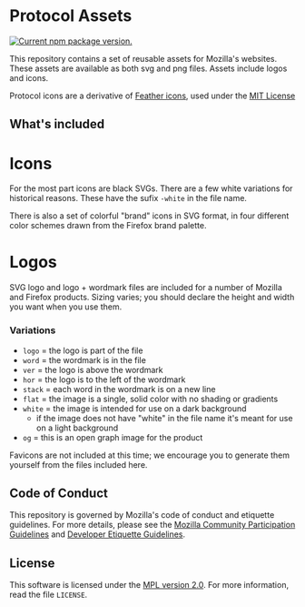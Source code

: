 # Protocol Assets

[![Current npm package version.](https://img.shields.io/npm/v/@mozilla-protocol/assets)](https://www.npmjs.com/package/@mozilla-protocol/assets)

This repository contains a set of reusable assets for Mozilla's websites. These assets are available as both svg and png files. Assets include logos and icons.

Protocol icons are a derivative of [Feather icons](https://feathericons.com/), used under the [MIT License](https://github.com/colebemis/feather/blob/master/LICENSE)


What's included
-----------------

Icons
=====

For the most part icons are black SVGs. There are a few white variations for historical reasons. These have the sufix `-white` in the file name.

There is also a set of colorful "brand" icons in SVG format, in four different color schemes drawn from the Firefox brand palette.

Logos
=====

SVG logo and logo + wordmark files are included for a number of Mozilla and Firefox products. Sizing varies; you should declare the height and width you want when you use them.

### Variations

* `logo` = the logo is part of the file
* `word` = the wordmark is in the file
* `ver` = the logo is above the wordmark
* `hor` = the logo is to the left of the wordmark
* `stack` = each word in the wordmark is on a new line
* `flat` = the image is a single, solid color with no shading or gradients
* `white` = the image is intended for use on a dark background
  * if the image does not have "white" in the file name it's meant for use on a light background
* `og` = this is an open graph image for the product

Favicons are not included at this time; we encourage you to generate them yourself from the files included here.

Code of Conduct
---------------

This repository is governed by Mozilla's code of conduct and etiquette guidelines.
For more details, please see the [Mozilla Community Participation Guidelines][participation]
and [Developer Etiquette Guidelines][etiquette].

[participation]: https://www.mozilla.org/about/governance/policies/participation/
[etiquette]: https://bugzilla.mozilla.org/page.cgi?id=etiquette.html


License
-------

This software is licensed under the [MPL version 2.0][MPL]. For more
information, read the file ``LICENSE``.

[MPL]: https://www.mozilla.org/MPL/
